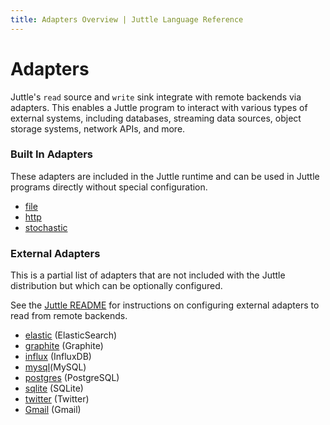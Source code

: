 ```yaml
---
title: Adapters Overview | Juttle Language Reference
---
```


# Adapters

Juttle's `read` source and `write` sink integrate with remote backends via adapters. This enables a Juttle program to interact with various types of external systems, including databases, streaming data sources, object storage systems, network APIs, and more.

### Built In Adapters

These adapters are included in the Juttle runtime and can be used in Juttle programs directly without special configuration.

* [file](../adapters/file.md)
* [http](../adapters/http.md)
* [stochastic](../adapters/stochastic.md)

### External Adapters

This is a partial list of adapters that are not included with the Juttle distribution but which can be optionally configured.

See the [Juttle README](https://github.com/juttle/juttle) for instructions on configuring external adapters to read from remote backends.

* [elastic](https://github.com/juttle/juttle-elastic-adapter) (ElasticSearch)
* [graphite](https://github.com/juttle/juttle-graphite-adapter) (Graphite)
* [influx](https://github.com/juttle/juttle-influx-adapter) (InfluxDB)
* [mysql](https://github.com/juttle/juttle-mysql-adapter)(MySQL)
* [postgres](https://github.com/juttle/juttle-postgres-adapter) (PostgreSQL)
* [sqlite](https://github.com/juttle/juttle-sqlite-adapter) (SQLite)
* [twitter](https://github.com/juttle/juttle-twitter-adapter) (Twitter)
* [Gmail](https://github.com/juttle/juttle-gmail-adapter/) (Gmail)
